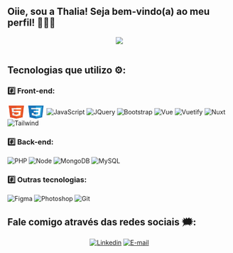 ## Oiie, sou a Thalia! Seja bem-vindo(a) ao meu perfil! 👋🏻😊 

<div align="center">
<a href="https://github.com/anuraghazra/convoychat">
  <img height=200 align="center" src="https://github-readme-stats.vercel.app/api/top-langs?username=tha-lias&layout=compact&theme=radical" />
</a>

</div>

<br>

## Tecnologias que utilizo ⚙️:

### #️⃣ Front-end:
<div style="display: inline_block;">
  <img align="center" alt="HTML" height="30" width="40" src="https://raw.githubusercontent.com/devicons/devicon/master/icons/html5/html5-original.svg">
  <img align="center" alt="CSS" height="30" width="40" src="https://raw.githubusercontent.com/devicons/devicon/master/icons/css3/css3-original.svg">
  <img align="center" alt="JavaScript" height="30" width="40" src="https://cdn.jsdelivr.net/gh/devicons/devicon/icons/javascript/javascript-plain.svg">
  <img align="center" alt="JQuery" height="30" width="40" src="https://cdn.jsdelivr.net/gh/devicons/devicon/icons/jquery/jquery-original.svg">
  <img align="center" alt="Bootstrap" height="30" width="40" src="https://cdn.jsdelivr.net/gh/devicons/devicon/icons/bootstrap/bootstrap-original.svg">
  <img align="center" alt="Vue" height="30" width="40" src="https://skillicons.dev/icons?i=vue">
  <img align="center" alt="Vuetify" height="30" width="40" src="https://skillicons.dev/icons?i=vuetify">
  <img align="center" alt="Nuxt" height="30" width="40" src="https://skillicons.dev/icons?i=nuxtjs">
  <img align="center" alt="Tailwind" height="30" width="40" src="https://skillicons.dev/icons?i=tailwind">
</div>

### #️⃣ Back-end:
<div style="display: inline_block;">
  <img align="center" alt="PHP" height="30" width="40" src="https://cdn.jsdelivr.net/gh/devicons/devicon/icons/php/php-plain.svg">
  <img align="center" alt="Node" height="30" width="40" src="https://cdn.jsdelivr.net/gh/devicons/devicon/icons/nodejs/nodejs-original.svg">
  <img align="center" alt="MongoDB" height="30" width="40" src="https://cdn.jsdelivr.net/gh/devicons/devicon/icons/mongodb/mongodb-plain-wordmark.svg">
  <img align="center" alt="MySQL" height="30" width="40" src="https://cdn.jsdelivr.net/gh/devicons/devicon/icons/mysql/mysql-original.svg">
</div>

### #️⃣ Outras tecnologias:
<div style="display: inline_block;">
  <img align="center" alt="Figma" height="30" width="40" src="https://cdn.jsdelivr.net/gh/devicons/devicon/icons/figma/figma-original.svg">
  <img align="center" alt="Photoshop" height="30" width="40" src="https://cdn.jsdelivr.net/gh/devicons/devicon/icons/photoshop/photoshop-plain.svg">
  <img align="center" alt="Git" height="30" width="40" src="https://cdn.jsdelivr.net/gh/devicons/devicon/icons/git/git-original.svg">
</div>

## Fale comigo através das redes sociais 🗯️:

<div align="center">

[![Linkedin](https://img.shields.io/badge/LinkedIn-0077B5?style=for-the-badge&logo=linkedin&logoColor=white
)](https://www.linkedin.com/in/tha-silva/)
[![E-mail](https://img.shields.io/badge/Gmail-D14836?style=for-the-badge&logo=gmail&logoColor=white)](mailto:tsilvacorp@gmail.com)

</div>
